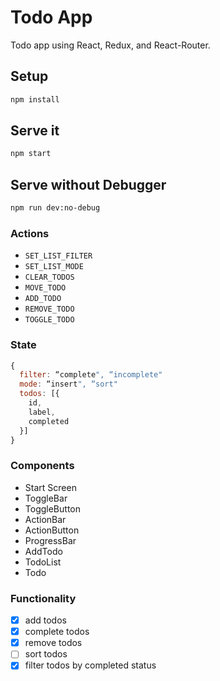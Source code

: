 # Todo App
Todo app using React, Redux, and React-Router.

## Setup

```bash
npm install
```

## Serve it

```bash
npm start
```
## Serve without Debugger

```bash
npm run dev:no-debug
```

### Actions

* `SET_LIST_FILTER`
* `SET_LIST_MODE`
* `CLEAR_TODOS`
* `MOVE_TODO`
* `ADD_TODO`
* `REMOVE_TODO`
* `TOGGLE_TODO`


### State
```js
{
  filter: “complete", “incomplete"
  mode: “insert", “sort"
  todos: [{
  	id,
  	label,
  	completed
  }]
}
```

### Components

- Start Screen
- ToggleBar
- ToggleButton
- ActionBar
- ActionButton
- ProgressBar
- AddTodo
- TodoList
- Todo


### Functionality
- [X] add todos
- [X] complete todos
- [X] remove todos
- [ ] sort todos
- [X] filter todos by completed status

